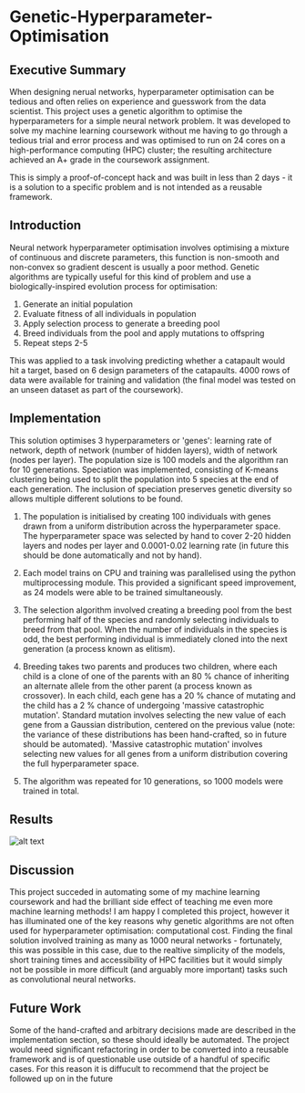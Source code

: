 # Genetic-Hyperparameter-Optimisation

## Executive Summary

When designing nerual networks, hyperparameter optimisation can be tedious and often relies on experience and guesswork from the data scientist. This project uses a genetic algorithm to optimise the hyperparameters for a simple neural network problem. It was developed to solve my machine learning coursework without me having to go through a tedious trial and error process and was optimised to run on 24 cores on a high-performance computing (HPC) cluster; the resulting architecture achieved an A+ grade in the coursework assignment.

This is simply a proof-of-concept hack and was built in less than 2 days - it is a solution to a specific problem and is not intended as a reusable framework. 

## Introduction

Neural network hyperparameter optimisation involves optimising a mixture of continuous and discrete parameters, this function is non-smooth and non-convex so gradient descent is usually a poor method. Genetic algorithms are typically useful for this kind of problem and use a biologically-inspired evolution process for optimisation:

1. Generate an initial population
2. Evaluate fitness of all individuals in population
3. Apply selection process to generate a breeding pool
4. Breed individuals from the pool and apply mutations to offspring
5. Repeat steps 2-5

This was applied to a task involving predicting whether a catapault would hit a target, based on 6 design parameters of the catapaults. 4000 rows of data were available for training and validation (the final model was tested on an unseen dataset as part of the coursework).

## Implementation

This solution optimises 3 hyperparameters or 'genes': learning rate of network, depth of network (number of hidden layers), width of network (nodes per layer). The population size is 100 models and the algorithm ran for 10 generations. Speciation was implemented, consisting of K-means clustering being used to split the population into 5 species at the end of each generation. The inclusion of speciation preserves genetic diversity so allows multiple different solutions to be found.

1. The population is initialised by creating 100 individuals with genes drawn from a uniform distribution across the hyperparameter space. The hyperparameter space was selected by hand to cover 2-20 hidden layers and nodes per layer and 0.0001-0.02 learning rate (in future this should be done automatically and not by hand).

2. Each model trains on CPU and training was parallelised using the python multiprocessing module. This provided a significant speed improvement, as 24 models were able to be trained simultaneously.

3. The selection algorithm involved creating a breeding pool from the best performing half of the species and randomly selecting individuals to breed from that pool. When the number of individuals in the species is odd, the best performing individual is immediately cloned into the next generation (a process known as elitism).

4. Breeding takes two parents and produces two children, where each child is a clone of one of the parents with an 80 % chance of inheriting an alternate allele from the other parent (a process known as crossover). In each child, each gene has a 20 % chance of mutating and the child has a 2 % chance of undergoing 'massive catastrophic mutation'. Standard mutation involves selecting the new value of each gene from a Gaussian distribution, centered on the previous value (note: the variance of these distributions has been hand-crafted, so in future should be automated). 'Massive catastrophic mutation' involves selecting new values for all genes from a uniform distribution covering the full hyperparameter space.

5. The algorithm was repeated for 10 generations, so 1000 models were trained in total.

## Results
![alt text](https://github.com/Charl-AI/Genetic-Hyperparameter-Optimisation/blob/master/plot_all_individuals.jpg)

## Discussion 

This project succeded in automating some of my machine learning coursework and had the brilliant side effect of teaching me even more machine learning methods! I am happy I completed this project, however it has illuminated one of the key reasons why genetic algorithms are not often used for hyperparameter optimisation: computational cost. Finding the final solution involved training as many as 1000 neural networks - fortunately, this was possible in this case, due to the realtive simplicity of the models, short training times and accessibility of HPC facilities but it would simply not be possible in more difficult (and arguably more important) tasks such as convolutional neural networks.

## Future Work

Some of the hand-crafted and arbitrary decisions made are described in the implementation section, so these should ideally be automated. The project would need significant refactoring in order to be converted into a reusable framework and is of questionable use outside of a handful of specific cases. For this reason it is diffucult to recommend that the project be followed up on in the future
